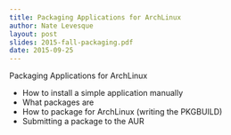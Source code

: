```yaml
---
title: Packaging Applications for ArchLinux
author: Nate Levesque
layout: post
slides: 2015-fall-packaging.pdf
date: 2015-09-25
---
```

Packaging Applications for ArchLinux

* How to install a simple application manually
* What packages are
* How to package for ArchLinux (writing the PKGBUILD)
* Submitting a package to the AUR
